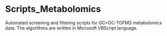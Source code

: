 # Scripts_Metabolomics
Automated screening and filtering scripts for GC×GC-TOFMS metabolomics data.
The algorithms are written in Microsoft VBScript language.  
